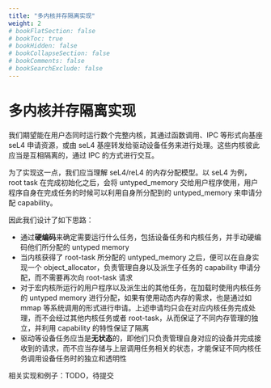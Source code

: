 ```yaml
---
title: "多内核并存隔离实现"
weight: 2
# bookFlatSection: false
# bookToc: true
# bookHidden: false
# bookCollapseSection: false
# bookComments: false
# bookSearchExclude: false
---
```


# 多内核并存隔离实现

我们期望能在用户态同时运行数个完整内核，其通过函数调用、IPC 等形式向基座 seL4 申请资源，或由 seL4 基座转发给驱动设备任务来进行处理。这些内核彼此应当是互相隔离的，通过 IPC 的方式进行交互。

为了实现这一点，我们应当理解 seL4/reL4 的内存分配模型。以 seL4 为例，root task 在完成初始化之后，会将 untyped_memory 交给用户程序使用，用户程序自身在完成任务的时候可以利用自身所分配到的 untyped_memory 来申请分配 capability。

因此我们设计了如下思路：

- 通过**硬编码**来确定需要运行什么任务，包括设备任务和内核任务，并手动硬编码他们所分配的 untyped memory
- 当内核获得了 root-task 所分配的 untyped_memory 之后，便可以在自身实现一个 object_allocator，负责管理自身以及派生子任务的 capability 申请分配，而不需要再次向 root-task 请求
- 对于宏内核所运行的用户程序以及派生出的其他任务，在加载时使用内核任务的 untyped memory 进行分配，如果有使用动态内存的需求，也是通过如 mmap 等系统调用的形式进行申请。上述申请均只会在对应内核任务完成处理，而不会经过其他内核任务或者 root-task，从而保证了不同内存管理的独立，并利用 capability 的特性保证了隔离
- 驱动等设备任务应当是**无状态**的，即他们只负责管理自身对应的设备并完成接收到的请求，而不应当存储与上层调用任务相关的状态，才能保证不同内核任务调用设备任务时的独立和透明性


相关实现和例子：TODO，待提交
